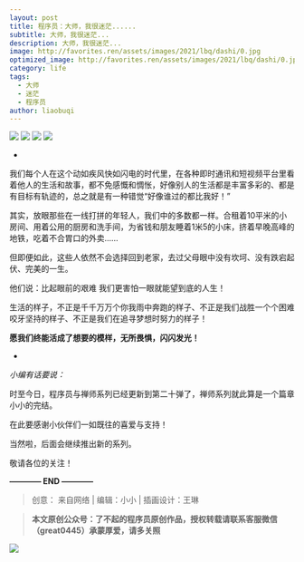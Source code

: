 ```yaml
---
layout: post
title: 程序员：大师，我很迷茫......
subtitle: 大师，我很迷茫...
description: 大师，我很迷茫...
image: http://favorites.ren/assets/images/2021/lbq/dashi/0.jpg
optimized_image: http://favorites.ren/assets/images/2021/lbq/dashi/0.jpg
category: life
tags:
  - 大师
  - 迷茫
  - 程序员
author: liaobuqi
---
```



![](http://favorites.ren/assets/images/2021/cartoon/bianbie/640.jpeg)
![](http://favorites.ren/assets/images/2021/lbq/dashi/640.jpeg)
![](http://favorites.ren/assets/images/2021/lbq/dashi/640-1.jpeg)
![](http://favorites.ren/assets/images/2021/lbq/dashi/640-2.jpeg)

-
我们每个人在这个动如疾风快如闪电的时代里，在各种即时通讯和短视频平台里看着他人的生活和故事，都不免感慨和惆怅，好像别人的生活都是丰富多彩的、都是有目标有轨迹的，总之就是有一种错觉“好像谁过的都比我好！”

其实，放眼那些在一线打拼的年轻人，我们中的多数都一样。合租着10平米的小房间、用着公用的厨房和洗手间，为省钱和朋友睡着1米5的小床，挤着早晚高峰的地铁，吃着不合胃口的外卖……

但即便如此，这些人依然不会选择回到老家，去过父母眼中没有坎坷、没有跌宕起伏、完美的一生。

他们说：比起眼前的艰难 我们更害怕一眼就能望到底的人生！

生活的样子，不正是千千万万个你我雨中奔跑的样子、不正是我们战胜一个个困难咬牙坚持的样子、不正是我们在追寻梦想时努力的样子！

**愿我们终能活成了想要的模样，无所畏惧，闪闪发光！**


-
*小编有话要说：*
 
时至今日，程序员与禅师系列已经更新到第二十弹了，禅师系列就此算是一个篇章小小的完结。

在此要感谢小伙伴们一如既往的喜爱与支持！

当然啦，后面会继续推出新的系列。

敬请各位的关注！


**———— END ————**

>创意： 来自网络 | 编辑：小小 | 插画设计：王琳

>**本文原创公众号：了不起的程序员原创作品，授权转载请联系客服微信（great0445）承蒙厚爱，请多关照**

![](http://favorites.ren/assets/images/2021/cartoon/jiaban/640-3.jpeg)




